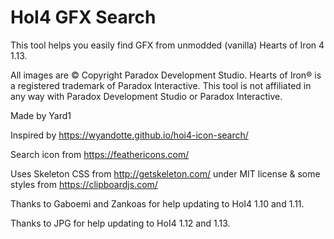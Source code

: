 # HoI4 GFX Search

This tool helps you easily find GFX from unmodded (vanilla) Hearts of Iron 4 1.13.

All images are © Copyright Paradox Development Studio. Hearts of Iron® is a registered trademark of Paradox Interactive. This tool is not affiliated in any way with Paradox Development Studio or Paradox Interactive.

Made by Yard1

Inspired by https://wyandotte.github.io/hoi4-icon-search/

Search icon from https://feathericons.com/

Uses Skeleton CSS from http://getskeleton.com/ under MIT license & some styles from https://clipboardjs.com/

Thanks to Gaboemi and Zankoas for help updating to HoI4 1.10 and 1.11.

Thanks to JPG for help updating to HoI4 1.12 and 1.13.
